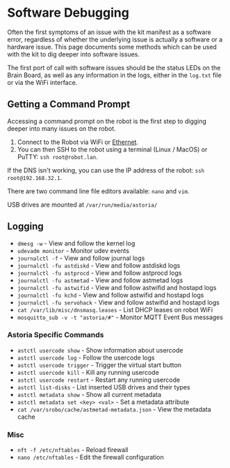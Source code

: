 # Software Debugging

Often the first symptoms of an issue with the kit manifest as a software error, regardless of whether the underlying issue is actually a software or a hardware issue. This page documents some methods which can be used with the kit to dig deeper into software issues.

The first port of call with software issues should be the status LEDs on the Brain Board, as well as any information in the logs, either in the `log.txt` file or via the WiFi interface.

## Getting a Command Prompt

Accessing a command prompt on the robot is the first step to digging deeper into many issues on the robot.

1. Connect to the Robot via WiFi or [Ethernet](ethernet.md).
1. You can then SSH to the robot using a terminal (Linux / MacOS) or PuTTY: `ssh root@robot.lan`.

If the DNS isn't working, you can use the IP address of the robot: `ssh root@192.168.32.1`.

There are two command line file editors available: `nano` and `vim`.

USB drives are mounted at `/var/run/media/astoria/`

## Logging

- `dmesg -w` - View and follow the kernel log
- `udevadm monitor` - Monitor udev events
- `journalctl -f` - View and follow journal logs
- `journalctl -fu astdiskd` - View and follow astdiskd logs
- `journalctl -fu astprocd` - View and follow astprocd logs
- `journalctl -fu astmetad` - View and follow astmetad logs
- `journalctl -fu astwifid` - View and follow astwifid and hostapd logs
- `journalctl -fu kchd` - View and follow astwifid and hostapd logs
- `journalctl -fu servohack` - View and follow astwifid and hostapd logs
- `cat /var/lib/misc/dnsmasq.leases` - List DHCP leases on robot WiFi
- `mosquitto_sub -v -t "astoria/#"` - Monitor MQTT Event Bus messages

### Astoria Specific Commands

- `astctl usercode show` - Show information about usercode
- `astctl usercode log` - Follow the usercode logs
- `astctl usercode trigger` - Trigger the virtual start button
- `astctl usercode kill` - Kill any running usercode
- `astctl usercode restart` - Restart any running usercode
- `astctl list-disks` - List inserted USB drives and their types
- `astctl metadata show` - Show all current metadata
- `astctl metadata set <key> <val>` - Set a metadata attribute
- `cat /var/srobo/cache/astmetad-metadata.json` - View the metadata cache

### Misc

- `nft -f /etc/nftables` - Reload firewall
- `nano /etc/nftables` - Edit the firewall configuration
